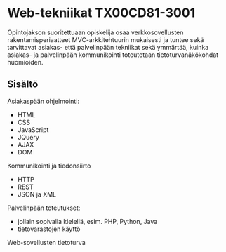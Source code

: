 # Web-tekniikat TX00CD81-3001

Opintojakson suoritettuaan opiskelija osaa verkkosovellusten rakentamisperiaatteet MVC-arkkitehtuurin mukaisesti ja tuntee sekä tarvittavat asiakas- että palvelinpään tekniikat sekä ymmärtää, kuinka asiakas- ja palvelinpään kommunikointi toteutetaan tietoturvanäkökohdat huomioiden.

## Sisältö
Asiakaspään ohjelmointi:
- HTML
- CSS
- JavaScript
- JQuery
- AJAX
- DOM

Kommunikointi ja tiedonsiirto
- HTTP
- REST
- JSON ja XML

Palvelinpään toteutukset:
- jollain sopivalla kielellä, esim. PHP, Python, Java
- tietovarastojen käyttö

Web-sovellusten tietoturva 
